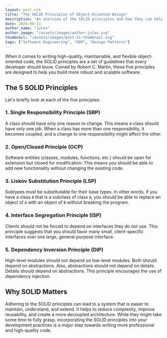 ```yaml
---
layout: post.njk
title: "The SOLID Principles of Object-Oriented Design"
description: "An overview of the SOLID principles and how they can help you write better object-oriented code."
date: 2024-08-11
author_name: "Jules"
author_image: "/assets/images/author-jules.svg"
thumbnail: "/assets/images/post-11-thumbnail.svg"
tags: ["Software Engineering", "OOP", "Design Patterns"]
---
```


When it comes to writing high-quality, maintainable, and flexible object-oriented code, the SOLID principles are a set of guidelines that every developer should know. Coined by Robert C. Martin, these five principles are designed to help you build more robust and scalable software.

## The 5 SOLID Principles

Let's briefly look at each of the five principles:

### 1. Single Responsibility Principle (SRP)
A class should have only one reason to change. This means a class should have only one job. When a class has more than one responsibility, it becomes coupled, and a change to one responsibility might affect the other.

### 2. Open/Closed Principle (OCP)
Software entities (classes, modules, functions, etc.) should be open for extension but closed for modification. This means you should be able to add new functionality without changing the existing code.

### 3. Liskov Substitution Principle (LSP)
Subtypes must be substitutable for their base types. In other words, if you have a class `B` that is a subclass of class `A`, you should be able to replace an object of `A` with an object of `B` without breaking the program.

### 4. Interface Segregation Principle (ISP)
Clients should not be forced to depend on interfaces they do not use. This principle suggests that you should favor many small, client-specific interfaces over one large, general-purpose interface.

### 5. Dependency Inversion Principle (DIP)
High-level modules should not depend on low-level modules. Both should depend on abstractions. Also, abstractions should not depend on details. Details should depend on abstractions. This principle encourages the use of dependency injection.

## Why SOLID Matters

Adhering to the SOLID principles can lead to a system that is easier to maintain, understand, and extend. It helps to reduce complexity, improve reusability, and create a more decoupled architecture. While they might take some time to fully grasp, incorporating the SOLID principles into your development practices is a major step towards writing more professional and high-quality code.
